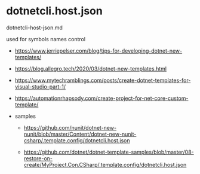 # dotnetcli.host.json

dotnetcli-host-json.md

used for symbols names control

*   https://www.jerriepelser.com/blog/tips-for-developing-dotnet-new-templates/

*   https://blog.allegro.tech/2020/03/dotnet-new-templates.html

*   https://www.mytechramblings.com/posts/create-dotnet-templates-for-visual-studio-part-1/

*   https://automationrhapsody.com/create-project-for-net-core-custom-template/

*   samples

    *   https://github.com/nunit/dotnet-new-nunit/blob/master/Content/dotnet-new-nunit-csharp/.template.config/dotnetcli.host.json

    *   https://github.com/dotnet/dotnet-template-samples/blob/master/08-restore-on-create/MyProject.Con.CSharp/.template.config/dotnetcli.host.json

